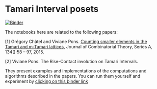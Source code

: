 # Tamari Interval posets

[![Binder](https://beta.mybinder.org/badge.svg)](https://mybinder.org/v2/gh/VivianePons/public-notebooks/master?filepath=TamariIntervalPosets)


The notebooks here are related to the following papers:

[1] Grégory Châtel and Viviane Pons. [Counting smaller elements in the Tamari and m-Tamari lattices](http://arxiv.org/abs/1311.3922), Journal of Combinatorial Theory, Series A, 134():58 – 97, 2015. 

[2] Viviane Pons. The Rise-Contact involution on Tamari Intervals.

They present examples and implementations of the computations and algorithms described in the papers. You can run them yourself and experiment by [clicking on this binder link](https://mybinder.org/v2/gh/VivianePons/public-notebooks/master?filepath=TamariIntervalPosets)
